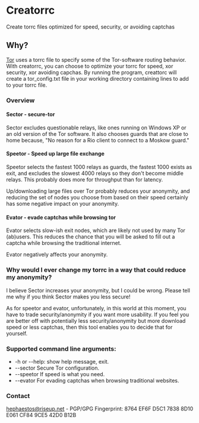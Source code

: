 # Creatorrc
Create torrc files optimized for speed, security, or avoiding captchas

## Why?
[Tor](https://torproject.org) uses a torrc file to specify some of the Tor-software routing behavior.
With creatorrc, you can choose to optimize your torrc for speed, xor security, xor avoiding capchas.
By running the program, creattorc will create a tor_config.txt file in your working directory containing lines to add to your torrc file.

### Overview
#### Sector - secure-tor
Sector excludes questionable relays, like ones running on Windows XP or an old version of the Tor software. It also chooses guards that are close to home because, "No reason for a Rio client to connect to a Moskow guard."

#### Speetor - Speed up large file exchange
Speetor selects the fastest 1000 relays as guards, the fastest 1000 exists as exit, and excludes the slowest 4000 relays so they don't become middle relays. This probably does more for throughput than for latency. 

Up/downloading large files over Tor probably reduces your anonymity, and reducing the set of nodes you choose from based on their speed certainly has some negative impact on your anonymity. 

#### Evator - evade captchas while browsing tor
Evator selects slow-ish exit nodes, which are likely not used by many Tor (ab)users. This reduces the chance that you will be asked to fill out a captcha while browsing the traditional internet. 

Evator negatively affects your anonymity.

### Why would I ever change my torrc in a way that could reduce my anonymity?
I believe Sector increases your anonymity, but I could be wrong. Please tell me why if you think Sector makes you less secure!

As for speetor and evator, unfortunately, in this world at this moment, you have to trade security/anonymity if you want more usability. 
If you feel you are better off with potentially less security/anonymity but more download speed or less captchas, then this tool enables you to decide that for yourself.


### Supported command line arguments:

- -h or --help: show help message, exit.
- --sector	Secure Tor configuration.
- --speetor	If speed is what you need.
- --evator	For evading captchas when browsing traditional websites.


### Contact

[hephaestos@riseup.net](mailto:hephaestos@riseup.net) - PGP/GPG Fingerprint: 8764 EF6F D5C1 7838 8D10 E061 CF84 9CE5 42D0 B12B

